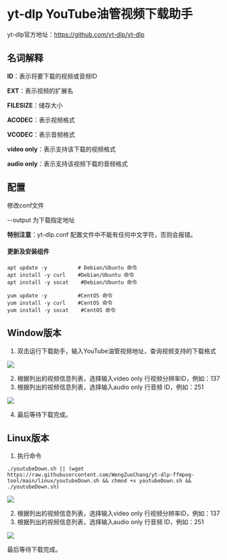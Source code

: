 # yt-dlp YouTube油管视频下载助手


yt-dlp官方地址：https://github.com/yt-dlp/yt-dlp

## 名词解释

**ID**：表示将要下载的视频或音频ID

**EXT**：表示视频的扩展名

**FILESIZE**：储存大小

**ACODEC**：表示视频格式

**VCODEC**：表示音频格式

**video only**：表示支持该下载的视频格式

**audio only**：表示支持该视频下载的音频格式



## 配置

修改conf文件

--output 为下载指定地址

**特别注意**：yt-dlp.conf 配置文件中不能有任何中文字符，否则会报错。





#### 更新及安装组件

```shell
apt update -y          # Debian/Ubuntu 命令
apt install -y curl    #Debian/Ubuntu 命令
apt install -y socat    #Debian/Ubuntu 命令
```

```shell
yum update -y          #CentOS 命令
yum install -y curl    #CentOS 命令
yum install -y socat    #CentOS 命令
```



## Window版本

1. 双击运行下载助手，输入YouTube油管视频地址，查询视频支持的下载格式

![](https://github.com/WengZuoChang/yt-dlp-ffmpeg-tool/blob/main/img/1.jpg)

2. 根据列出的视频信息列表，选择输入video only 行视频分辨率ID，例如：137
3. 根据列出的视频信息列表，选择输入audio only 行音频 ID，例如：251

![](https://github.com/WengZuoChang/yt-dlp-ffmpeg-tool/blob/main/img/2.jpg)

4. 最后等待下载完成。

## Linux版本

1. 执行命令

~~~shell
./youtubeDown.sh || (wget https://raw.githubusercontent.com/WengZuoChang/yt-dlp-ffmpeg-tool/main/linux/youtubeDown.sh && chmod +x youtubeDown.sh && ./youtubeDown.sh)
~~~

![](https://github.com/WengZuoChang/yt-dlp-ffmpeg-tool/blob/main/img/3.jpg)

2. 根据列出的视频信息列表，选择输入video only 行视频分辨率ID，例如：137
3. 根据列出的视频信息列表，选择输入audio only 行音频 ID，例如：251

![](https://github.com/WengZuoChang/yt-dlp-ffmpeg-tool/blob/main/img/4.jpg)

最后等待下载完成。